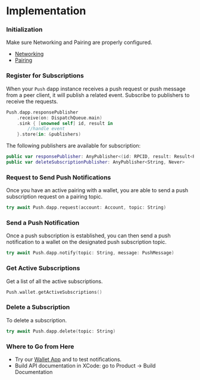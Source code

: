 # Implementation

### Initialization

Make sure Networking and Pairing are properly configured.
- [Networking](../../core/networking-configuration.md)
- [Pairing](../../core/pairing-usage.md)

### Register for Subscriptions

When your `Push` dapp instance receives a push request or push message from a peer client, it will publish a related event. Subscribe to publishers to receive the requests.

```swift
Push.dapp.responsePublisher
    .receive(on: DispatchQueue.main)
    .sink { [unowned self] id, result in
        //handle event
    }.store(in: &publishers)
```
The following publishers are available for subscription:

```swift
public var responsePublisher: AnyPublisher<(id: RPCID, result: Result<PushSubscription, PushError>), Never> 
public var deleteSubscriptionPublisher: AnyPublisher<String, Never> 
```

### Request to Send Push Notifications

Once you have an active pairing with a wallet, you are able to send a push subscription request on a pairing topic.

```swift
try await Push.dapp.request(account: Account, topic: String)
```

### Send a Push Notification

Once a push subscription is established, you can then send a push notification to a wallet on the designated push subscription topic.

```swift
try await Push.dapp.notify(topic: String, message: PushMessage)
```

### Get Active Subscriptions

Get a list of all the active subscriptions.

```swift 
Push.wallet.getActiveSubscriptions()
```

### Delete a Subscription

To delete a subscription.

```swift
try await Push.dapp.delete(topic: String)
```



### Where to Go from Here
- Try our [Wallet App](https://github.com/WalletConnect/WalletConnectSwiftV2/tree/main/Example/WalletApp) and to test notifications.
- Build API documentation in XCode: go to Product -> Build Documentation


